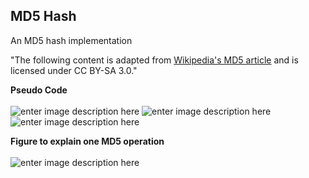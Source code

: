 ## MD5 Hash
An MD5 hash implementation

"The following content is adapted from [Wikipedia's MD5 article](https://en.wikipedia.org/wiki/MD5) and is licensed under CC BY-SA 3.0."

**Pseudo Code**\
\
![enter image description here](https://r96922081.github.io/images/md5hash/code1.png)
![enter image description here](https://r96922081.github.io/images/md5hash/code2.png)
![enter image description here](https://r96922081.github.io/images/md5hash/code3.png)

**Figure to explain one MD5 operation**\
\
![enter image description here](https://r96922081.github.io/images/md5hash/figure.png)
